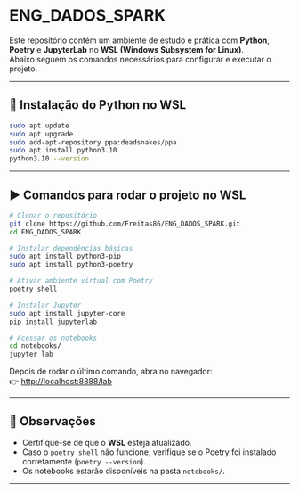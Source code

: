 # ENG_DADOS_SPARK

Este repositório contém um ambiente de estudo e prática com **Python**, **Poetry** e **JupyterLab** no **WSL (Windows Subsystem for Linux)**.  
Abaixo seguem os comandos necessários para configurar e executar o projeto.

---

## 🔧 Instalação do Python no WSL

```bash
sudo apt update
sudo apt upgrade
sudo add-apt-repository ppa:deadsnakes/ppa
sudo apt install python3.10
python3.10 --version
```

---

## ▶️ Comandos para rodar o projeto no WSL

```bash
# Clonar o repositório
git clone https://github.com/Freitas86/ENG_DADOS_SPARK.git
cd ENG_DADOS_SPARK

# Instalar dependências básicas
sudo apt install python3-pip
sudo apt install python3-poetry

# Ativar ambiente virtual com Poetry
poetry shell

# Instalar Jupyter
sudo apt install jupyter-core
pip install jupyterlab

# Acessar os notebooks
cd notebooks/
jupyter lab
```

Depois de rodar o último comando, abra no navegador:  
👉 [http://localhost:8888/lab](http://localhost:8888/lab)

---

## 📌 Observações

- Certifique-se de que o **WSL** esteja atualizado.
- Caso o `poetry shell` não funcione, verifique se o Poetry foi instalado corretamente (`poetry --version`).
- Os notebooks estarão disponíveis na pasta `notebooks/`.

---

